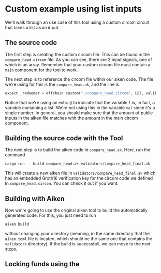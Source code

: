 # Custom example using list inputs
We'll walk through an use case of this tool using a custom circom circuit that takes a list as an input. 

## The source code
The first step is creating the custom circom file. This can be found in the ```compare_head.circom``` file. As you can see, there are 2 input signals, one of which is an array. Remember that your custom circom file must contain a ```main``` component for the tool to work. 

The next step is to reference the circom file within our aiken code. The file we're using for this is the ```compare_head.ak```, and the line is

```rust
expect _redeemer = offchain custom("./compare_head.circom", [@l, val])
```

Notice that we're using an extra ```@``` to indicate that the variable ```l``` is, in fact, a variable containing a list. We're not using this in the variable ```val``` since it's a single number. In general, you should make sure that the amount of public inputs in the aiken file matches with the amount in the main circom component.  

## Building the source code with the Tool

The next step is to build the aiken code in ```compare_head.ak```. Here, run the command

```bash
cargo run -- build compare_head.ak validators/compare_head_final.ak
```

This will create a new aiken file in ```validators/compare_head_final.ak``` which has an embedded Groth16 verification key for the circom code we defined in ```compare_head.circom```. You can check it out if you want. 

## Building with Aiken
Now we're going to use the original aiken tool to build the automatically generated code. For this, you just need to run 
```bash
aiken build
```
without changing your directory (meaning, in the same directory that the ```aiken.toml``` file is located, which should be the same one that contains the ```validators``` directory). If the build is successfull, we can move to the next steps. 

## Locking funds using the 